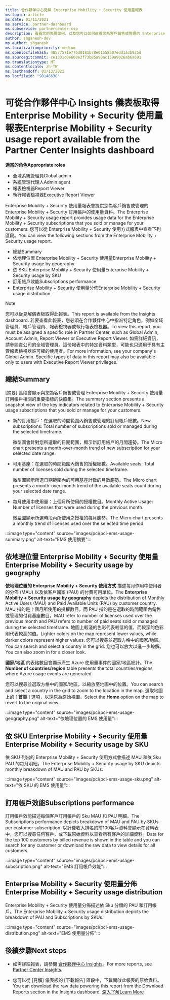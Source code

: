```yaml
---
title: 合作夥伴中心見解 Enterprise Mobility + Security 使用量報表
ms.topic: article
ms.date: 01/11/2021
ms.service: partner-dashboard
ms.subservice: partnercenter-csp
description: 看看您的表現如何，以及您可以如何改善您為客戶銷售或管理的 Enterprise Mobility + Security 訂用帳戶的使用量。
author: shganesh-dev
ms.author: shganesh
ms.localizationpriority: medium
ms.openlocfilehash: 48577571e77bd0181b78e01558a07edd1a3b925d
ms.sourcegitcommit: ce1331c0e600e2f73b85a90ac159a9026ab6a691
ms.translationtype: MT
ms.contentlocale: zh-TW
ms.lasthandoff: 01/13/2021
ms.locfileid: "98146630"
---
```

# <a name="enterprise-mobility--security-usage-report-available-from-the-partner-center-insights-dashboard"></a><span data-ttu-id="ab16a-103">可從合作夥伴中心 Insights 儀表板取得 Enterprise Mobility + Security 使用量報表</span><span class="sxs-lookup"><span data-stu-id="ab16a-103">Enterprise Mobility + Security usage report available from the Partner Center Insights dashboard</span></span>

<span data-ttu-id="ab16a-104">**適當的角色**</span><span class="sxs-lookup"><span data-stu-id="ab16a-104">**Appropriate roles**</span></span>
- <span data-ttu-id="ab16a-105">全域系統管理員</span><span class="sxs-lookup"><span data-stu-id="ab16a-105">Global admin</span></span>
- <span data-ttu-id="ab16a-106">系統管理代理人</span><span class="sxs-lookup"><span data-stu-id="ab16a-106">Admin agent</span></span>
- <span data-ttu-id="ab16a-107">報表檢視器</span><span class="sxs-lookup"><span data-stu-id="ab16a-107">Report Viewer</span></span>
- <span data-ttu-id="ab16a-108">執行報表檢視器</span><span class="sxs-lookup"><span data-stu-id="ab16a-108">Executive Report Viewer</span></span>

<span data-ttu-id="ab16a-109">Enterprise Mobility + Security 使用量報表會提供您為客戶銷售或管理的 Enterprise Mobility + Security 訂用帳戶的使用量資料。</span><span class="sxs-lookup"><span data-stu-id="ab16a-109">The Enterprise Mobility + Security usage report provides usage data for the Enterprise Mobility + Security subscriptions that you sold or manage for your customers.</span></span> <span data-ttu-id="ab16a-110">您可以從 Enterprise Mobility + Security 使用方式報表中查看下列區段。</span><span class="sxs-lookup"><span data-stu-id="ab16a-110">You can view the following sections from the Enterprise Mobility + Security usage report.</span></span>

- <span data-ttu-id="ab16a-111">總結</span><span class="sxs-lookup"><span data-stu-id="ab16a-111">Summary</span></span>
- <span data-ttu-id="ab16a-112">依地理位置 Enterprise Mobility + Security 使用量</span><span class="sxs-lookup"><span data-stu-id="ab16a-112">Enterprise Mobility + Security usage by geography</span></span>
- <span data-ttu-id="ab16a-113">依 SKU Enterprise Mobility + Security 使用量</span><span class="sxs-lookup"><span data-stu-id="ab16a-113">Enterprise Mobility + Security usage by SKU</span></span>
- <span data-ttu-id="ab16a-114">訂用帳戶效能</span><span class="sxs-lookup"><span data-stu-id="ab16a-114">Subscriptions performance</span></span>
- <span data-ttu-id="ab16a-115">Enterprise Mobility + Security 使用量分佈</span><span class="sxs-lookup"><span data-stu-id="ab16a-115">Enterprise Mobility + Security usage distribution</span></span>

 > [!NOTE]
 > <span data-ttu-id="ab16a-116">您可以從見解儀表板取得此報表。</span><span class="sxs-lookup"><span data-stu-id="ab16a-116">This report is available from the Insights dashboard.</span></span> <span data-ttu-id="ab16a-117">若要查看此報表，您必須在合作夥伴中心中指派特定角色，例如全域管理員、帳戶管理員、報表檢視器或執行報表檢視器。</span><span class="sxs-lookup"><span data-stu-id="ab16a-117">To view this report, you must be assigned a specific role in Partner Center, such as Global Admin, Account Admin, Report Viewer or Executive Report Viewer.</span></span> <span data-ttu-id="ab16a-118">如需詳細資訊，請參閱貴公司的全域管理員。這份報表中的特定資料類型，可能也只適用于具有主管報表檢視器許可權的使用者。</span><span class="sxs-lookup"><span data-stu-id="ab16a-118">For more information, see your company's Global Admin. Specific types of data in this report may also be available only to users with Executive Report Viewer privileges.</span></span>

## <a name="summary"></a><span data-ttu-id="ab16a-119">總結</span><span class="sxs-lookup"><span data-stu-id="ab16a-119">Summary</span></span>

<span data-ttu-id="ab16a-120">[摘要] 區段會顯示與您為客戶銷售或管理 Enterprise Mobility + Security 使用量訂用帳戶相關的重要指標的快照集。</span><span class="sxs-lookup"><span data-stu-id="ab16a-120">The summary section presents a snapshot view of the key indicators related to Enterprise Mobility + Security usage subscriptions that you sold or manage for your customers.</span></span> 

- <span data-ttu-id="ab16a-121">新的訂用帳戶：在選取的時間範圍內銷售或管理的訂用帳戶總數。</span><span class="sxs-lookup"><span data-stu-id="ab16a-121">New subscriptions: Total number of subscriptions sold or managed during the selected timeframe.</span></span>

   <span data-ttu-id="ab16a-122">微型圖會針對您所選取的日期範圍，顯示新訂用帳戶的月間趨勢。</span><span class="sxs-lookup"><span data-stu-id="ab16a-122">The Micro chart presents a month-over-month trend of new subscription for your selected date range.</span></span>

- <span data-ttu-id="ab16a-123">可用基座：在選取的時間範圍內銷售的授權總數。</span><span class="sxs-lookup"><span data-stu-id="ab16a-123">Available seats: Total number of licenses sold during the selected timeframe.</span></span>

   <span data-ttu-id="ab16a-124">微型圖顯示所選日期範圍內的可用基座計數的月數趨勢。</span><span class="sxs-lookup"><span data-stu-id="ab16a-124">The Micro chart presents a month-over-month trend of the available seats count during your selected date range.</span></span>

- <span data-ttu-id="ab16a-125">每月使用中使用量：上個月所使用的授權數目。</span><span class="sxs-lookup"><span data-stu-id="ab16a-125">Monthly Active Usage: Number of licenses that were used during the previous month.</span></span>

   <span data-ttu-id="ab16a-126">微型圖顯示所選時段內所使用之授權的每月趨勢。</span><span class="sxs-lookup"><span data-stu-id="ab16a-126">The Micro chart presents a monthly trend of licenses used over the selected time period.</span></span>

:::image type="content" source="images/pci/pci-ems-usage-summary.png" alt-text="EMS 使用摘要":::

## <a name="enterprise-mobility--security-usage-by-geography"></a><span data-ttu-id="ab16a-128">依地理位置 Enterprise Mobility + Security 使用量</span><span class="sxs-lookup"><span data-stu-id="ab16a-128">Enterprise Mobility + Security usage by geography</span></span>

<span data-ttu-id="ab16a-129">**依地理位置的 Enterprise Mobility + Security 使用方式** 描述每月作用中使用者的分佈 (MAU) 以及依客戶國家 (PAU) 的付費可用單位。</span><span class="sxs-lookup"><span data-stu-id="ab16a-129">The **Enterprise Mobility + Security usage by geography** depicts the distribution of Monthly Active Users (MAU) and Paid Available Units (PAU) by customer country.</span></span> <span data-ttu-id="ab16a-130">MAU 指的是上個月所使用的授權數目，而 PAU 指的是在選取的時間範圍內銷售或管理的付費基座數目。</span><span class="sxs-lookup"><span data-stu-id="ab16a-130">MAU refer to number of licenses used over the previous month and PAU refers to number of paid seats sold or managed during the selected timeframe.</span></span> <span data-ttu-id="ab16a-131">地圖上較淺的色彩代表較低的值，而較深的色彩則代表較高的值。</span><span class="sxs-lookup"><span data-stu-id="ab16a-131">Lighter colors on the map represent lower values, while darker colors represent higher values.</span></span> <span data-ttu-id="ab16a-132">您可以搜尋並選取方格中的國家/地區。</span><span class="sxs-lookup"><span data-stu-id="ab16a-132">You can search and select a country in the grid.</span></span> <span data-ttu-id="ab16a-133">您也可以放大以進一步瞭解。</span><span class="sxs-lookup"><span data-stu-id="ab16a-133">You can also zoom in for a closer look.</span></span>

<span data-ttu-id="ab16a-134">**國家/地區** 的表格數目會顯示產生 Azure 使用量事件的國家/地區總計。</span><span class="sxs-lookup"><span data-stu-id="ab16a-134">The **Number of countries/region** table presents the total countries/regions where Azure usage events are generated.</span></span>

<span data-ttu-id="ab16a-135">您可以搜尋並選取方格中的國家/地區，以縮放至地圖中的位置。</span><span class="sxs-lookup"><span data-stu-id="ab16a-135">You can search and select a country in the grid to zoom to the location in the map.</span></span> <span data-ttu-id="ab16a-136">選取地圖上的 [ **首頁** ] 選項，以還原為原始視圖。</span><span class="sxs-lookup"><span data-stu-id="ab16a-136">Select the **Home** option on the map to revert to the original view.</span></span>

:::image type="content" source="images/pci/pci-ems-usage-geography.png" alt-text="依地理位置的 EMS 使用量":::

## <a name="enterprise-mobility--security-usage-by-sku"></a><span data-ttu-id="ab16a-138">依 SKU Enterprise Mobility + Security 使用量</span><span class="sxs-lookup"><span data-stu-id="ab16a-138">Enterprise Mobility + Security usage by SKU</span></span>

<span data-ttu-id="ab16a-139">依 SKU 列出的 Enterprise Mobility + Security 使用方式會描述 MAU 和依 Sku PAU 的每月明細。</span><span class="sxs-lookup"><span data-stu-id="ab16a-139">The Enterprise Mobility + Security usage by SKU depicts monthly breakdown of MAU and PAU by SKUs.</span></span>

:::image type="content" source="images/pci/pci-ems-usage-sku.png" alt-text="依 SKU 的 EMS 使用量":::

## <a name="subscriptions-performance"></a><span data-ttu-id="ab16a-141">訂用帳戶效能</span><span class="sxs-lookup"><span data-stu-id="ab16a-141">Subscriptions performance</span></span>

<span data-ttu-id="ab16a-142">訂用帳戶效能描述每個客戶訂用帳戶的 Sku MAU 和 PAU 明細。</span><span class="sxs-lookup"><span data-stu-id="ab16a-142">The Subscriptions performance depicts breakdown of MAU and PAU by SKUs per customer subscription.</span></span> <span data-ttu-id="ab16a-143">以計費收入排名的前100客戶資料會顯示在資料表中，您可以搜尋任何客戶，或下載原始資料以查看所有客戶的詳細資料。</span><span class="sxs-lookup"><span data-stu-id="ab16a-143">Data for the top 100 customers by billed revenue is shown in the table and you can search for any customer or download the raw data to view details for all customers.</span></span>

:::image type="content" source="images/pci/pci-ems-usage-subscription.png" alt-text="EMS 訂用帳戶效能":::

## <a name="enterprise-mobility--security-usage-distribution"></a><span data-ttu-id="ab16a-145">Enterprise Mobility + Security 使用量分佈</span><span class="sxs-lookup"><span data-stu-id="ab16a-145">Enterprise Mobility + Security usage distribution</span></span>

<span data-ttu-id="ab16a-146">Enterprise Mobility + Security 使用量分佈描述依 Sku 分類的 PAU 和訂用帳戶。</span><span class="sxs-lookup"><span data-stu-id="ab16a-146">The Enterprise Mobility + Security usage distribution depicts the breakdown of PAU and Subscriptions by SKUs.</span></span>

:::image type="content" source="images/pci/pci-ems-usage-distribution.png" alt-text="EMS 使用量分佈":::

## <a name="next-steps"></a><span data-ttu-id="ab16a-148">後續步驟</span><span class="sxs-lookup"><span data-stu-id="ab16a-148">Next steps</span></span>

- <span data-ttu-id="ab16a-149">如需詳細報表，請參閱 [合作夥伴中心 Insights](partner-center-insights.md)。</span><span class="sxs-lookup"><span data-stu-id="ab16a-149">For more reports, see [Partner Center Insights](partner-center-insights.md).</span></span>

- <span data-ttu-id="ab16a-150">您可以從 [見解] 儀表板的 [下載報告] 區段中，下載開啟此報表的原始資料。</span><span class="sxs-lookup"><span data-stu-id="ab16a-150">You can download the raw data powering this report from the Download Reports section in the Insights dashboard.</span></span> [<span data-ttu-id="ab16a-151">深入了解</span><span class="sxs-lookup"><span data-stu-id="ab16a-151">Learn More</span></span>](pci-download-reports.md) 
